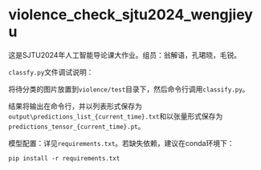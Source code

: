 # violence_check_sjtu2024_wengjieyu
这是SJTU2024年人工智能导论课大作业。组员：翁解语，孔珺晓，毛锐。

`classfy.py`文件调试说明：

将待分类的图片放置到`violence/test`目录下，然后命令行调用`classify.py`。

结果将输出在命令行，并以列表形式保存为`output\predictions_list_{current_time}.txt`和以张量形式保存为`predictions_tensor_{current_time}.pt`。


模型配置：详见`requirements.txt`。若缺失依赖，建议在conda环境下：

```pip install -r requirements.txt```



